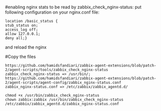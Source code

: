 #enabling nginx stats to be read by zabbix_check_nginx-status:
put following configuration on your nginx.conf file:

```
location /basic_status {
stub_status on;
access_log off;
allow 127.0.0.1;
deny all;}
```
and reload the nginx


#Copy the files 
```
https://github.com/hamidsfandiari/zabbix-agent-extensions/blob/patch-2/agent-scripts/tools/zabbix_check_nginx-status
zabbix_check_nginx-status => /usr/bin/;
https://github.com/hamidsfandiari/zabbix-agent-extensions/blob/patch-2/agent-scripts/agent-config/zabbix_nginx-status.conf
zabbix_nginx-status.conf => /etc/zabbix/zabbix_agentd.d/

chmod +x /usr/bin/zabbix_check_nginx-status
chown zabbix:zabbix /usr/bin/zabbix_check_nginx-status /etc/zabbix/zabbix_agentd.d/zabbix_nginx-status.conf
```
